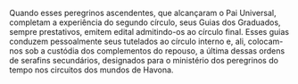 ﻿Quando esses peregrinos ascendentes, que alcançaram o Pai Universal, completam a experiência do segundo círculo, seus Guias dos Graduados, sempre prestativos, emitem edital admitindo-os ao círculo final. Esses guias conduzem pessoalmente seus tutelados ao círculo interno e, ali, colocam-nos sob a custódia dos complementos do repouso, a última dessas ordens de serafins secundários, designados para o ministério dos peregrinos do tempo nos circuitos dos mundos de Havona.